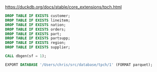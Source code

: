 https://duckdb.org/docs/stable/core_extensions/tpch.html

```sql
DROP TABLE IF EXISTS customer;
DROP TABLE IF EXISTS lineitem;
DROP TABLE IF EXISTS nation;
DROP TABLE IF EXISTS orders;
DROP TABLE IF EXISTS part;
DROP TABLE IF EXISTS partsupp;
DROP TABLE IF EXISTS region;
DROP TABLE IF EXISTS supplier;

CALL dbgen(sf = 1);

EXPORT DATABASE '/Users/chris/src/database/tpch/1' (FORMAT parquet);
```
